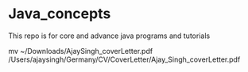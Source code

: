 # Java_concepts
This repo is for core and advance java programs and tutorials

mv ~/Downloads/AjaySingh_coverLetter.pdf /Users/ajaysingh/Germany/CV/CoverLetter/Ajay_Singh_coverLetter.pdf